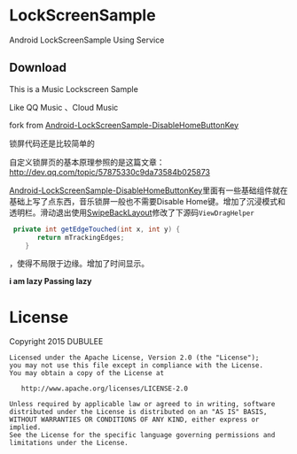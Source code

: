 # LockScreenSample
Android LockScreenSample Using Service 


Download
--------

This is a  Music Lockscreen Sample 

Like QQ Music 、Cloud Music

fork from [Android-LockScreenSample-DisableHomeButtonKey](https://github.com/mugku/Android-LockScreenSample-DisableHomeButtonKey)

锁屏代码还是比较简单的

自定义锁屏页的基本原理参照的是这篇文章：http://dev.qq.com/topic/57875330c9da73584b025873

[Android-LockScreenSample-DisableHomeButtonKey](https://github.com/mugku/Android-LockScreenSample-DisableHomeButtonKey)里面有一些基础组件就在基础上写了点东西，音乐锁屏一般也不需要Disable Home键。增加了沉浸模式和透明栏。滑动退出使用[SwipeBackLayout](https://github.com/ikew0ng/SwipeBackLayout)修改了下源码`ViewDragHelper`

```java
 private int getEdgeTouched(int x, int y) {
       return mTrackingEdges;
    }
```

，使得不局限于边缘。增加了时间显示。

**i am lazy  Passing lazy**


License
=======
Copyright 2015 DUBULEE

    Licensed under the Apache License, Version 2.0 (the "License");
    you may not use this file except in compliance with the License.
    You may obtain a copy of the License at
    
       http://www.apache.org/licenses/LICENSE-2.0
    
    Unless required by applicable law or agreed to in writing, software
    distributed under the License is distributed on an "AS IS" BASIS,
    WITHOUT WARRANTIES OR CONDITIONS OF ANY KIND, either express or implied.
    See the License for the specific language governing permissions and
    limitations under the License.
